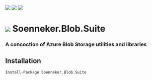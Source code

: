 [![](https://img.shields.io/nuget/v/Soenneker.Blob.Suite.svg?style=for-the-badge)](https://www.nuget.org/packages/Soenneker.Blob.Suite/)
[![](https://img.shields.io/github/actions/workflow/status/soenneker/soenneker.blob.suite/publish.yml?style=for-the-badge)](https://github.com/soenneker/soenneker.blob.suite/actions/workflows/publish.yml)
[![](https://img.shields.io/nuget/dt/Soenneker.Blob.Suite.svg?style=for-the-badge)](https://www.nuget.org/packages/Soenneker.Blob.Suite/)

# ![](https://user-images.githubusercontent.com/4441470/224455560-91ed3ee7-f510-4041-a8d2-3fc093025112.png) Soenneker.Blob.Suite
### A concoction of Azure Blob Storage utilities and libraries

## Installation

```
Install-Package Soenneker.Blob.Suite
```

